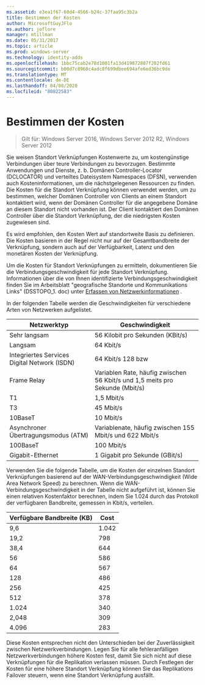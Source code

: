 ```yaml
---
ms.assetid: e3ea1f67-60d4-4566-b24c-37faa95c3b2a
title: Bestimmen der Kosten
author: MicrosoftGuyJFlo
ms.author: joflore
manager: mtillman
ms.date: 05/31/2017
ms.topic: article
ms.prod: windows-server
ms.technology: identity-adds
ms.openlocfilehash: 1bbc75cab2e78d1001fa13d419072807f202fd61
ms.sourcegitcommit: b00d7c8968c4adc8f699dbee694afe6ed36bc9de
ms.translationtype: MT
ms.contentlocale: de-DE
ms.lasthandoff: 04/08/2020
ms.locfileid: "80822583"
---
```

# <a name="determining-the-cost"></a>Bestimmen der Kosten

>Gilt für: Windows Server 2016, Windows Server 2012 R2, Windows Server 2012

Sie weisen Standort Verknüpfungen Kostenwerte zu, um kostengünstige Verbindungen über teure Verbindungen zu bevorzugen. Bestimmte Anwendungen und Dienste, z. b. Domänen Controller-Locator (DCLOCATOR) und verteiltes Dateisystem Namespaces (DFSN), verwenden auch Kosteninformationen, um die nächstgelegenen Ressourcen zu finden. Die Kosten für die Standort Verknüpfung können verwendet werden, um zu bestimmen, welcher Domänen Controller von Clients an einem Standort kontaktiert wird, wenn der Domänen Controller für die angegebene Domäne an diesem Standort nicht vorhanden ist. Der Client kontaktiert den Domänen Controller über die Standort Verknüpfung, der die niedrigsten Kosten zugewiesen sind.  
  
Es wird empfohlen, den Kosten Wert auf standortweite Basis zu definieren. Die Kosten basieren in der Regel nicht nur auf der Gesamtbandbreite der Verknüpfung, sondern auch auf der Verfügbarkeit, Latenz und den monetären Kosten der Verknüpfung.  
  
Um die Kosten für Standort Verknüpfungen zu ermitteln, dokumentieren Sie die Verbindungsgeschwindigkeit für jede Standort Verknüpfung. Informationen über die von Ihnen identifizierte Verbindungsgeschwindigkeit finden Sie im Arbeitsblatt "geografische Standorte und Kommunikations Links" (DSSTOPO_1. doc) unter [Erfassen von Netzwerkinformationen](../../ad-ds/plan/Collecting-Network-Information.md) .  
  
In der folgenden Tabelle werden die Geschwindigkeiten für verschiedene Arten von Netzwerken aufgelistet.  
  
|Netzwerktyp|Geschwindigkeit|  
|----------------|---------|  
|Sehr langsam|56 Kilobit pro Sekunden (KBit/s)|  
|Langsam|64 Kbit/s|  
|Integriertes Services Digital Network (ISDN)|64 Kbit/s 128 bzw|  
|Frame Relay|Variablen Rate, häufig zwischen 56 Kbit/s und 1,5 meits pro Sekunde (Mbit/s)|  
|T1|1,5 Mbit/s|  
|T3|45 Mbit/s|  
|10BaseT|10 Mbit/s|  
|Asynchroner Übertragungsmodus (ATM)|Variablenate, häufig zwischen 155 Mbit/s und 622 Mbit/s|  
|100BaseT|100 Mbit/s|  
|Gigabit-Ethernet|1 Gigabit pro Sekunde (GBit/s)|  
  
Verwenden Sie die folgende Tabelle, um die Kosten der einzelnen Standort Verknüpfungen basierend auf der WAN-Verbindungsgeschwindigkeit (Wide Area Network Speed) zu berechnen. Wenn die WAN-Verbindungsgeschwindigkeit in der Tabelle nicht aufgeführt ist, können Sie einen relativen Kostenfaktor berechnen, indem Sie 1.024 durch das Protokoll der verfügbaren Bandbreite, gemessen in Kbit/s, verteilen.  
  
|Verfügbare Bandbreite (KB)|Cost|  
|--------------------------------|--------|  
|9,6|1\.042|  
|19,2|798|  
|38,4|644|  
|56|586|  
|64|567|  
|128|486|  
|256|425|  
|512|378|  
|1\.024|340|  
|2,048|309|  
|4\.096|283|  
  
Diese Kosten entsprechen nicht den Unterschieden bei der Zuverlässigkeit zwischen Netzwerkverbindungen. Legen Sie für alle fehleranfälligen Netzwerkverbindungen höhere Kosten fest, damit Sie sich nicht auf diese Verknüpfungen für die Replikation verlassen müssen. Durch Festlegen der Kosten für eine höhere Standort Verknüpfung können Sie das Replikations Failover steuern, wenn eine Standort Verknüpfung ausfällt.  
  



